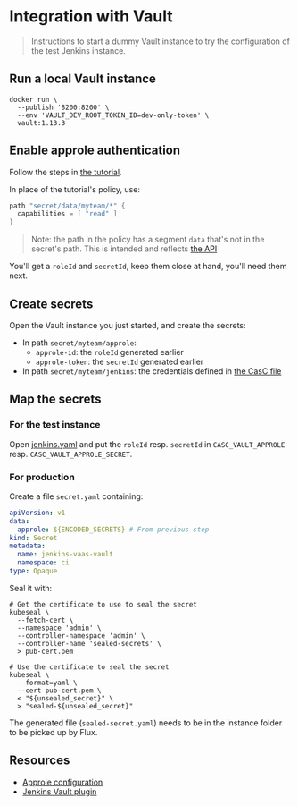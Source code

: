 # Integration with Vault

> Instructions to start a dummy Vault instance to try the configuration of the test Jenkins instance. 

## Run a local Vault instance

```shell
docker run \
  --publish '8200:8200' \
  --env 'VAULT_DEV_ROOT_TOKEN_ID=dev-only-token' \
  vault:1.13.3
```

## Enable approle authentication

Follow the steps in [the tutorial](https://developer.hashicorp.com/vault/tutorials/auth-methods/approle).

In place of the tutorial's policy, use:

```groovy
path "secret/data/myteam/*" {
  capabilities = [ "read" ]
}
```

> Note: the path in the policy has a segment `data` that's not in the secret's path.
> This is intended and reflects [the API](https://developer.hashicorp.com/vault/api-docs/secret/kv/kv-v2#read-secret-version)

You'll get a `roleId` and `secretId`, keep them close at hand, you'll need them next.

## Create secrets

Open the Vault instance you just started, and create the secrets:

* In path `secret/myteam/approle`:
  * `approle-id`: the `roleId` generated earlier
  * `approle-token`: the `secretId` generated earlier
* In path `secret/myteam/jenkins`: the credentials defined in [the CasC file](../gitops-repo/src/main/resources/casc/credentials.yaml)

## Map the secrets

### For the test instance

Open [jenkins.yaml](../gitops-repo/jenkins.yaml) and put the `roleId` resp. `secretId` in `CASC_VAULT_APPROLE` resp. `CASC_VAULT_APPROLE_SECRET`.

### For production

Create a file `secret.yaml` containing:

```yaml
apiVersion: v1
data:
  approle: ${ENCODED_SECRETS} # From previous step
kind: Secret
metadata:
  name: jenkins-vaas-vault
  namespace: ci
type: Opaque
```

Seal it with:

```shell
# Get the certificate to use to seal the secret
kubeseal \
  --fetch-cert \
  --namespace 'admin' \
  --controller-namespace 'admin' \
  --controller-name 'sealed-secrets' \
  > pub-cert.pem

# Use the certificate to seal the secret
kubeseal \
  --format=yaml \
  --cert pub-cert.pem \
  < "${unsealed_secret}" \
  > "sealed-${unsealed_secret}"
```

The generated file (`sealed-secret.yaml`) needs to be in the instance folder to be picked up by Flux.

## Resources

* [Approle configuration](https://developer.hashicorp.com/vault/tutorials/auth-methods/approle)
* [Jenkins Vault plugin](https://plugins.jenkins.io/hashicorp-vault-plugin)
